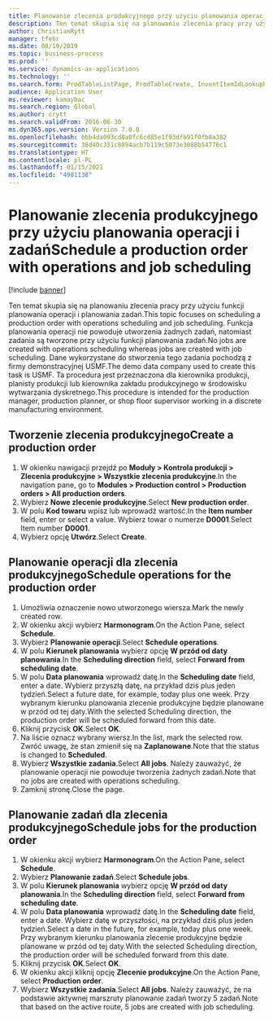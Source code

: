 ```yaml
---
title: Planowanie zlecenia produkcyjnego przy użyciu planowania operacji i zadań
description: Ten temat skupia się na planowaniu zlecenia pracy przy użyciu funkcji planowania operacji i planowania zadań.
author: ChristianRytt
manager: tfehr
ms.date: 08/19/2019
ms.topic: business-process
ms.prod: ''
ms.service: dynamics-ax-applications
ms.technology: ''
ms.search.form: ProdTableListPage, ProdTableCreate, InventItemIdLookupPurchase, ProdSchedule, ProdTable, ProdRouteJob
audience: Application User
ms.reviewer: kamaybac
ms.search.region: Global
ms.author: crytt
ms.search.validFrom: 2016-06-30
ms.dyn365.ops.version: Version 7.0.0
ms.openlocfilehash: bbb4da093cd8a0fc6cd85e1f93dfb91f0fb8a382
ms.sourcegitcommit: 38d40c331c8894acb7b119c5073e3088b54776c1
ms.translationtype: HT
ms.contentlocale: pl-PL
ms.lasthandoff: 01/15/2021
ms.locfileid: "4981138"
---
```

# <a name="schedule-a-production-order-with-operations-and-job-scheduling"></a><span data-ttu-id="c174d-103">Planowanie zlecenia produkcyjnego przy użyciu planowania operacji i zadań</span><span class="sxs-lookup"><span data-stu-id="c174d-103">Schedule a production order with operations and job scheduling</span></span>

[!include [banner](../../includes/banner.md)]

<span data-ttu-id="c174d-104">Ten temat skupia się na planowaniu zlecenia pracy przy użyciu funkcji planowania operacji i planowania zadań.</span><span class="sxs-lookup"><span data-stu-id="c174d-104">This topic focuses on scheduling a production order with operations scheduling and job scheduling.</span></span> <span data-ttu-id="c174d-105">Funkcja planowania operacji nie powoduje utworzenia żadnych zadań, natomiast zadania są tworzone przy użyciu funkcji planowania zadań.</span><span class="sxs-lookup"><span data-stu-id="c174d-105">No jobs are created with operations scheduling whereas jobs are created with job scheduling.</span></span> <span data-ttu-id="c174d-106">Dane wykorzystane do stworzenia tego zadania pochodzą z firmy demonstracyjnej USMF.</span><span class="sxs-lookup"><span data-stu-id="c174d-106">The demo data company used to create this task is USMF.</span></span> <span data-ttu-id="c174d-107">Ta procedura jest przeznaczona dla kierownika produkcji, planisty produkcji lub kierownika zakładu produkcyjnego w środowisku wytwarzania dyskretnego.</span><span class="sxs-lookup"><span data-stu-id="c174d-107">This procedure is intended for the production manager, production planner, or shop floor supervisor working in a discrete manufacturing environment.</span></span>


## <a name="create-a-production-order"></a><span data-ttu-id="c174d-108">Tworzenie zlecenia produkcyjnego</span><span class="sxs-lookup"><span data-stu-id="c174d-108">Create a production order</span></span>
1. <span data-ttu-id="c174d-109">W okienku nawigacji przejdź po **Moduły > Kontrola produkcji > Zlecenia produkcyjne > Wszystkie zlecenia produkcyjne**.</span><span class="sxs-lookup"><span data-stu-id="c174d-109">In the navigation pane, go to **Modules > Production control > Production orders > All production orders**.</span></span>
2. <span data-ttu-id="c174d-110">Wybierz **Nowe zlecenie produkcyjne**.</span><span class="sxs-lookup"><span data-stu-id="c174d-110">Select **New production order**.</span></span>
3. <span data-ttu-id="c174d-111">W polu **Kod towaru** wpisz lub wprowadź wartość.</span><span class="sxs-lookup"><span data-stu-id="c174d-111">In the **Item number** field, enter or select a value.</span></span> <span data-ttu-id="c174d-112">Wybierz towar o numerze **D0001**.</span><span class="sxs-lookup"><span data-stu-id="c174d-112">Select Item number **D0001**.</span></span>  
4. <span data-ttu-id="c174d-113">Wybierz opcję **Utwórz**.</span><span class="sxs-lookup"><span data-stu-id="c174d-113">Select **Create**.</span></span>

## <a name="schedule-operations-for-the-production-order"></a><span data-ttu-id="c174d-114">Planowanie operacji dla zlecenia produkcyjnego</span><span class="sxs-lookup"><span data-stu-id="c174d-114">Schedule operations for the production order</span></span>
1. <span data-ttu-id="c174d-115">Umożliwia oznaczenie nowo utworzonego wiersza.</span><span class="sxs-lookup"><span data-stu-id="c174d-115">Mark the newly created row.</span></span>      
2. <span data-ttu-id="c174d-116">W okienku akcji wybierz **Harmonogram**.</span><span class="sxs-lookup"><span data-stu-id="c174d-116">On the Action Pane, select **Schedule**.</span></span>
3. <span data-ttu-id="c174d-117">Wybierz **Planowanie operacji**.</span><span class="sxs-lookup"><span data-stu-id="c174d-117">Select **Schedule operations**.</span></span>
4. <span data-ttu-id="c174d-118">W polu **Kierunek planowania** wybierz opcję **W przód od daty planowania**.</span><span class="sxs-lookup"><span data-stu-id="c174d-118">In the **Scheduling direction** field, select **Forward from scheduling date**.</span></span>
5. <span data-ttu-id="c174d-119">W polu **Data planowania** wprowadź datę.</span><span class="sxs-lookup"><span data-stu-id="c174d-119">In the **Scheduling date** field, enter a date.</span></span> <span data-ttu-id="c174d-120">Wybierz przyszłą datę, na przykład dziś plus jeden tydzień.</span><span class="sxs-lookup"><span data-stu-id="c174d-120">Select a future date, for example, today plus one week.</span></span> <span data-ttu-id="c174d-121">Przy wybranym kierunku planowania zlecenie produkcyjne będzie planowane w przód od tej daty.</span><span class="sxs-lookup"><span data-stu-id="c174d-121">With the selected Scheduling direction, the production order will be scheduled forward from this date.</span></span>  
6. <span data-ttu-id="c174d-122">Kliknij przycisk **OK**.</span><span class="sxs-lookup"><span data-stu-id="c174d-122">Select **OK**.</span></span>
7. <span data-ttu-id="c174d-123">Na liście oznacz wybrany wiersz.</span><span class="sxs-lookup"><span data-stu-id="c174d-123">In the list, mark the selected row.</span></span> <span data-ttu-id="c174d-124">Zwróć uwagę, że stan zmienił się na **Zaplanowane**.</span><span class="sxs-lookup"><span data-stu-id="c174d-124">Note that the status is changed to **Scheduled**.</span></span> 
8. <span data-ttu-id="c174d-125">Wybierz **Wszystkie zadania**.</span><span class="sxs-lookup"><span data-stu-id="c174d-125">Select **All jobs**.</span></span> <span data-ttu-id="c174d-126">Należy zauważyć, że planowanie operacji nie powoduje tworzenia żadnych zadań.</span><span class="sxs-lookup"><span data-stu-id="c174d-126">Note that no jobs are created with operations scheduling.</span></span>  
9. <span data-ttu-id="c174d-127">Zamknij stronę.</span><span class="sxs-lookup"><span data-stu-id="c174d-127">Close the page.</span></span>

## <a name="schedule-jobs-for-the-production-order"></a><span data-ttu-id="c174d-128">Planowanie zadań dla zlecenia produkcyjnego</span><span class="sxs-lookup"><span data-stu-id="c174d-128">Schedule jobs for the production order</span></span>
1. <span data-ttu-id="c174d-129">W okienku akcji wybierz **Harmonogram**.</span><span class="sxs-lookup"><span data-stu-id="c174d-129">On the Action Pane, select **Schedule**.</span></span>
2. <span data-ttu-id="c174d-130">Wybierz **Planowanie zadań**.</span><span class="sxs-lookup"><span data-stu-id="c174d-130">Select **Schedule jobs**.</span></span>
3. <span data-ttu-id="c174d-131">W polu **Kierunek planowania** wybierz opcję **W przód od daty planowania**.</span><span class="sxs-lookup"><span data-stu-id="c174d-131">In the **Scheduling direction** field, select **Forward from scheduling date**.</span></span>
4. <span data-ttu-id="c174d-132">W polu **Data planowania** wprowadź datę.</span><span class="sxs-lookup"><span data-stu-id="c174d-132">In the **Scheduling date** field, enter a date.</span></span> <span data-ttu-id="c174d-133">Wybierz datę w przyszłości, na przykład dziś plus jeden tydzień.</span><span class="sxs-lookup"><span data-stu-id="c174d-133">Select a date in the future, for example, today plus one week.</span></span> <span data-ttu-id="c174d-134">Przy wybranym kierunku planowania zlecenie produkcyjne będzie planowane w przód od tej daty.</span><span class="sxs-lookup"><span data-stu-id="c174d-134">With the selected Scheduling direction, the production order will be scheduled forward from this date.</span></span>  
5. <span data-ttu-id="c174d-135">Kliknij przycisk **OK**.</span><span class="sxs-lookup"><span data-stu-id="c174d-135">Select **OK**.</span></span>
6. <span data-ttu-id="c174d-136">W okienku akcji kliknij opcję **Zlecenie produkcyjne**.</span><span class="sxs-lookup"><span data-stu-id="c174d-136">On the Action Pane, select **Production order**.</span></span>
7. <span data-ttu-id="c174d-137">Wybierz **Wszystkie zadania**.</span><span class="sxs-lookup"><span data-stu-id="c174d-137">Select **All jobs**.</span></span> <span data-ttu-id="c174d-138">Należy zauważyć, że na podstawie aktywnej marszruty planowanie zadań tworzy 5 zadań.</span><span class="sxs-lookup"><span data-stu-id="c174d-138">Note that based on the active route, 5 jobs are created with job scheduling.</span></span>  

